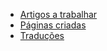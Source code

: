 * [Artigos a trabalhar](artigos_a_trabalhar.md)
* [Páginas criadas](paginas_criadas.md)
* [Traduções](traducoes.md)
